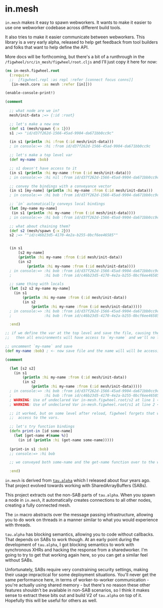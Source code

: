 # in.mesh

`in.mesh` makes it easy to spawn webworkers. It wants to make it easier to use one webworker codebase across different build tools.

It also tries to make it easier communicate between webworkers. This library is a very early alpha, released to help get feedback from tool builders and folks that want to help define the API.

More docs will be forthcoming, but there's a bit of a runthrough in the `/figwheel/src/in_mesh/figwheel/root.cljs` and I'll just copy it here for now:

```clojure
(ns in-mesh.figwheel.root
  (:require
  ;;  [figwheel.repl :as repl :refer [connect focus conns]]
   [in-mesh.core :as mesh :refer [in]]))

(enable-console-print!)

(comment
  
  ;; what node are we in?
  mesh/init-data ;=> {:id :root}

  ;; let's make a new one
  (def s1 (mesh/spawn {:x 1}))
  s1 ;=> "id/d37f262d-1566-45ad-9904-da671bb0cc9c"

  (in s1 (println :hi :from (:id mesh/init-data)))
  ; in console:=> :hi :from id/d37f262d-1566-45ad-9904-da671bb0cc9c

  ;; let's make a top level var
  (def my-name :bob)

  ;; s1 doesn't have access to it
  (in s1 (println :hi my-name :from (:id mesh/init-data)))
  ; in console:=> :hi nil :from id/d37f262d-1566-45ad-9904-da671bb0cc9c

  ;; convey the bindings with a conveyance vector
  (in s1 [my-name] (println :hi my-name :from (:id mesh/init-data)))
  ; in console:=> :hi bob :from id/d37f262d-1566-45ad-9904-da671bb0cc9c

  ;; `in` automatically conveys local bindings
  (let [my-name my-name]
   (in s1 (println :hi my-name :from (:id mesh/init-data))))
  ; in console:=> :hi bob :from id/d37f262d-1566-45ad-9904-da671bb0cc9c

  ;; what about chaining them?
  (def s2 (mesh/spawn {:x 2}))
  s2 ;=> ""id/c46b23d5-4170-4e2a-b255-0bcf6ee46585""


  (in s1
      [s2 my-name]
      (println :hi my-name :from (:id mesh/init-data))
      (in s2
          (println :hi my-name :from (:id mesh/init-data))))
  ; in console:=> :hi bob :from id/d37f262d-1566-45ad-9904-da671bb0cc9c
  ;               :hi bob :from id/c46b23d5-4170-4e2a-b255-0bcf6ee46585

  ;; same thing with locals
  (let [s2 s2 my-name my-name]
    (in s1
        (println :hi my-name :from (:id mesh/init-data))
        (in s2
            (println :hi my-name :from (:id mesh/init-data)))))
  ; in console:=> :hi bob :from id/d37f262d-1566-45ad-9904-da671bb0cc9c
  ;               :hi bob :from id/c46b23d5-4170-4e2a-b255-0bcf6ee46585

  :end)

;; if we define the var at the top level and save the file, causing the builds to releod
;;   then all environments will have access to `my-name` and we'll no longer have to convey it

;; uncomment `my-name` and save
(def my-name :bob) ; <- now save file and the name will will be accessible from all envs

(comment

  (let [s2 s2]
    (in s1
        (println :hi my-name :from (:id mesh/init-data))
        (in s2
            (println :hi my-name :from (:id mesh/init-data)))))
  ; in console:=> :hi bob :from id/d37f262d-1566-45ad-9904-da671bb0cc9c
  ;               :hi bob :from id/c46b23d5-4170-4e2a-b255-0bcf6ee46585
  ; WARNING: Use of undeclared Var in-mesh.figwheel.root/s2 at line 1 <cljs repl>
  ; WARNING: Use of undeclared Var in-mesh.figwheel.root/s1 at line 2 <cljs repl>

  ;; it worked, but on some level after reload, figwheel forgets that we still have
  ;;  access to the vars.

  ;; let's try function bindings
  (defn print-in [id some-name]
    (let [get-name #(name %)]
      (in id (println :hi (get-name some-name)))))
  
  (print-in s1 :bob)
  ;; console:=> :hi bob

  ;; we conveyed both some-name and the get-name function over to the worker

  :end)
```

`in.mesh` is derived from [`tau.alpha`](https://github.com/johnmn3/tau.alpha) which I released about four years ago. That project evolved towards working with SharedArrayBuffers (SABs).

This project extracts out the non-SAB parts of `tau.alpha`. When you spawn a node in `in.mesh`, it automatically creates connections to all other nodes, creating a fully connected mesh.

The `in` macro abstracts over the message passing infrastructure, allowing you to do work on threads in a manner similar to what you would experience with threads.

`tau.alpha` has blocking semantics, allowing you to code without callbacks. That depends on SABs to work though. At an early point during the development of `tau.alpha`, I got blocking semantics to work with synchronous XHRs and hacking the response from a sharedworker. I'm going to try to get that working again here, so you can get a similar feel without SABs.

Unfortunately, SABs require very constraining security settings, making their usage impractical for some deployment situations. You'll never get the same performance here, in terms of worker-to-worker communication - you're actually using shared memory - but there's no reason these other features shouldn't be available in non-SAB scenarios, so I think it makes sense to extract these bits out and build V2 of `tau.alpha` on top of it. Hopefully this will be useful for others as well.
